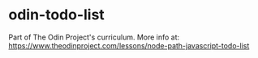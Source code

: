# odin-todo-list
Part of The Odin Project's curriculum. More info at: https://www.theodinproject.com/lessons/node-path-javascript-todo-list
